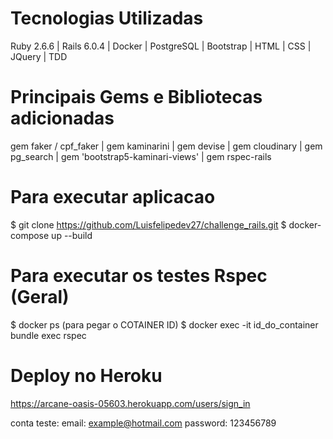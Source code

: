 # Tecnologias Utilizadas 
Ruby 2.6.6  | Rails 6.0.4 | Docker | PostgreSQL | Bootstrap | HTML | CSS | JQuery | TDD 
# Principais Gems e Bibliotecas adicionadas 
gem faker / cpf_faker | gem kaminarini | gem devise | gem cloudinary | gem pg_search | gem 'bootstrap5-kaminari-views' | gem rspec-rails
# Para executar aplicacao 
$ git clone https://github.com/Luisfelipedev27/challenge_rails.git
$ docker-compose up --build
# Para executar os testes Rspec (Geral)
$ docker ps (para pegar o COTAINER ID)
$ docker exec -it id_do_container bundle exec rspec
# Deploy no Heroku 
https://arcane-oasis-05603.herokuapp.com/users/sign_in

conta teste:
email: example@hotmail.com
password: 123456789
            




